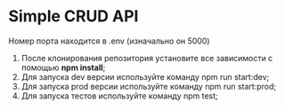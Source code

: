 # Simple CRUD API

Номер порта находится в .env (изначально он 5000)

1. После клонирования репозитория установите все зависимости с помощью **npm install**;
2. Для запуска dev версии используйте команду npm run start:dev;
3. Для запуска prod версии используйте команду npm run start:prod;
4. Для запуска тестов используйте команду npm test;
